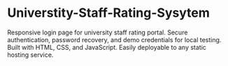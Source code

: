 # Universtity-Staff-Rating-Sysytem
Responsive login page for university staff rating portal. Secure authentication, password recovery, and demo credentials for local testing. Built with HTML, CSS, and JavaScript. Easily deployable to any static hosting service.
